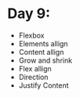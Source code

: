 # Day 9:
- Flexbox
- Elements allign
- Content allign
- Grow and shrink
- Flex allign
- Direction
- Justify Content